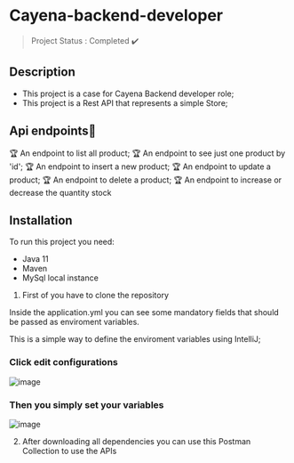 # Cayena-backend-developer
> Project Status : Completed :heavy_check_mark:

## Description

- This project is a case for Cayena Backend developer role;
- This project is a Rest API that represents a simple Store;

## Api  endpoints🏁 
:trophy: An endpoint to list all product;
:trophy: An endpoint to see just one product by 'id';
:trophy: An endpoint to insert a new product;
:trophy: An endpoint to update a product;
:trophy: An endpoint to delete a product;
:trophy: An endpoint to increase or decrease the quantity stock

## Installation

To run this project you need:
- Java 11
- Maven
- MySql local instance

1. First of you have to clone the repository

Inside the application.yml you can see some mandatory fields that should be passed as enviroment variables.

This is a simple way to define the enviroment variables using IntelliJ;

### **Click edit configurations**

![image](https://github.com/Bruno-Falcao/cayena-backend-developer/assets/80421885/ab2a0129-08b3-4df8-9dbf-a5610142c525)

### **Then you simply set your variables**

![image](https://github.com/Bruno-Falcao/cayena-backend-developer/assets/80421885/263fdedf-a8bc-4b0e-b4bc-ef692b7cdfee)

2. After downloading all dependencies you can use this Postman Collection to use the APIs
